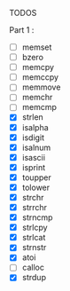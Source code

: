 TODOS

Part 1 :
- [ ] memset
- [ ] bzero
- [ ] memcpy
- [ ] memccpy
- [ ] memmove
- [ ] memchr
- [ ] memcmp
- [x] strlen
- [x] isalpha
- [x] isdigit
- [x] isalnum
- [x] isascii
- [x] isprint
- [x] toupper
- [x] tolower
- [x] strchr
- [x] strrchr
- [x] strncmp
- [x] strlcpy
- [x] strlcat
- [x] strnstr
- [x] atoi
- [ ] calloc
- [x] strdup
